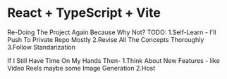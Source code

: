 # React + TypeScript + Vite

Re-Doing The Project Again Because Why Not?
TODO:
  1.Self-Learn - I'll Push To Private Repo Mostly
  2.Revise All The Concepts Thoroughly 
  3.Follow Standarization

If I Still Have Time On My Hands Then-
  1.Think About New Features - 
    like Video Reels
    maybe some Image Generation
  2.Host
  
